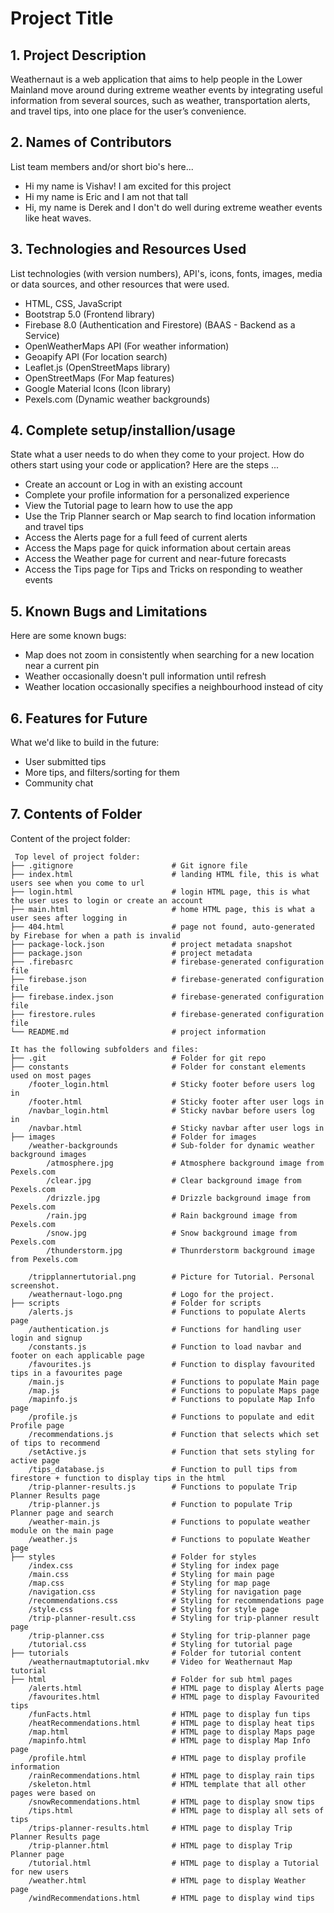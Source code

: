 # Project Title

## 1. Project Description

Weathernaut is a web application that aims to help people in the Lower Mainland move around during extreme weather events by integrating useful information from several sources, such as weather, transportation alerts, and travel tips, into one place for the user’s convenience.

## 2. Names of Contributors

List team members and/or short bio's here...

- Hi my name is Vishav! I am excited for this project
- Hi my name is Eric and I am not that tall
- Hi, my name is Derek and I don't do well during extreme weather events like heat waves.

## 3. Technologies and Resources Used

List technologies (with version numbers), API's, icons, fonts, images, media or data sources, and other resources that were used.

- HTML, CSS, JavaScript
- Bootstrap 5.0 (Frontend library)
- Firebase 8.0 (Authentication and Firestore) (BAAS - Backend as a Service)
- OpenWeatherMaps API (For weather information)
- Geoapify API (For location search)
- Leaflet.js (OpenStreetMaps library)
- OpenStreetMaps (For Map features)
- Google Material Icons (Icon library)
- Pexels.com (Dynamic weather backgrounds)

## 4. Complete setup/installion/usage

State what a user needs to do when they come to your project. How do others start using your code or application?
Here are the steps ...

- Create an account or Log in with an existing account
- Complete your profile information for a personalized experience
- View the Tutorial page to learn how to use the app
- Use the Trip Planner search or Map search to find location information and travel tips
- Access the Alerts page for a full feed of current alerts
- Access the Maps page for quick information about certain areas
- Access the Weather page for current and near-future forecasts
- Access the Tips page for Tips and Tricks on responding to weather events

## 5. Known Bugs and Limitations

Here are some known bugs:

- Map does not zoom in consistently when searching for a new location near a current pin
- Weather occasionally doesn't pull information until refresh
- Weather location occasionally specifies a neighbourhood instead of city

## 6. Features for Future

What we'd like to build in the future:

- User submitted tips
- More tips, and filters/sorting for them
- Community chat

## 7. Contents of Folder

Content of the project folder:

```
 Top level of project folder:
├── .gitignore                      # Git ignore file
├── index.html                      # landing HTML file, this is what users see when you come to url
├── login.html                      # login HTML page, this is what the user uses to login or create an account
├── main.html                       # home HTML page, this is what a user sees after logging in
├── 404.html                        # page not found, auto-generated by Firebase for when a path is invalid
├── package-lock.json               # project metadata snapshot
├── package.json                    # project metadata
├── .firebasrc                      # firebase-generated configuration file
├── firebase.json                   # firebase-generated configuration file
├── firebase.index.json             # firebase-generated configuration file
├── firestore.rules                 # firebase-generated configuration file
└── README.md                       # project information

It has the following subfolders and files:
├── .git                            # Folder for git repo
├── constants                       # Folder for constant elements used on most pages
    /footer_login.html              # Sticky footer before users log in
    /footer.html                    # Sticky footer after user logs in
    /navbar_login.html              # Sticky navbar before users log in
    /navbar.html                    # Sticky navbar after user logs in
├── images                          # Folder for images
    /weather-backgrounds            # Sub-folder for dynamic weather background images
        /atmosphere.jpg             # Atmosphere background image from Pexels.com
        /clear.jpg                  # Clear background image from Pexels.com
        /drizzle.jpg                # Drizzle background image from Pexels.com
        /rain.jpg                   # Rain background image from Pexels.com
        /snow.jpg                   # Snow background image from Pexels.com
        /thunderstorm.jpg           # Thunrderstorm background image from Pexels.com

    /tripplannertutorial.png        # Picture for Tutorial. Personal screenshot.
    /weathernaut-logo.png           # Logo for the project.
├── scripts                         # Folder for scripts
    /alerts.js                      # Functions to populate Alerts page
    /authentication.js              # Functions for handling user login and signup
    /constants.js                   # Function to load navbar and footer on each applicable page
    /favourites.js                  # Function to display favourited tips in a favourites page
    /main.js                        # Functions to populate Main page
    /map.js                         # Functions to populate Maps page
    /mapinfo.js                     # Functions to populate Map Info page
    /profile.js                     # Functions to populate and edit Profile page
    /recommendations.js             # Function that selects which set of tips to recommend
    /setActive.js                   # Function that sets styling for active page
    /tips_database.js               # Function to pull tips from firestore + function to display tips in the html
    /trip-planner-results.js        # Functions to populate Trip Planner Results page
    /trip-planner.js                # Function to populate Trip Planner page and search
    /weather-main.js                # Functions to populate weather module on the main page
    /weather.js                     # Functions to populate Weather page
├── styles                          # Folder for styles
    /index.css                      # Styling for index page
    /main.css                       # Styling for main page
    /map.css                        # Styling for map page
    /navigation.css                 # Styling for navigation page
    /recommendations.css            # Styling for recommendations page
    /style.css                      # Styling for style page
    /trip-planner-result.css        # Styling for trip-planner result page
    /trip-planner.css               # Styling for trip-planner page
    /tutorial.css                   # Styling for tutorial page
├── tutorials                       # Folder for tutorial content
    /weathernautmaptutorial.mkv     # Video for Weathernaut Map tutorial
├── html                            # Folder for sub html pages
    /alerts.html                    # HTML page to display Alerts page
    /favourites.html                # HTML page to display Favourited tips
    /funFacts.html                  # HTML page to display fun tips
    /heatRecommendations.html       # HTML page to display heat tips
    /map.html                       # HTML page to display Maps page
    /mapinfo.html                   # HTML page to display Map Info page
    /profile.html                   # HTML page to display profile information
    /rainRecommendations.html       # HTML page to display rain tips
    /skeleton.html                  # HTML template that all other pages were based on
    /snowRecommendations.html       # HTML page to display snow tips
    /tips.html                      # HTML page to display all sets of tips
    /trips-planner-results.html     # HTML page to display Trip Planner Results page
    /trip-planner.html              # HTML page to display Trip Planner page
    /tutorial.html                  # HTML page to display a Tutorial for new users
    /weather.html                   # HTML page to display Weather page
    /windRecommendations.html       # HTML page to display wind tips




```
